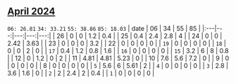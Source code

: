 ## [April 2024](2024-04.csv)

`06: 26.81` `34: 33.21` `55: 38.86` `85: 18.03` 
| date | 06 | 34 | 55 | 85 |
|:---|---:|---:|---:|---:|
| 26 | 0 | 0 | 1.2 | 0.4 <tr></tr>|
| 25 | 0.4 | 2.4 | 2.8 | 4 <tr></tr>|
| 24 | 0 | 0 | 2.42 | 3.63 <tr></tr>|
| 23 | 0 | 0 | 0 | 3.2 <tr></tr>|
| 22 | 0 | 0 | 0 | 0 <tr></tr>|
| `19` | 0 | 0 | 0 | 0 <tr></tr>|
| `18` | 0 | 0 | 2 | 0 <tr></tr>|
| `17` | 0.4 | 1.2 | 0.8 | 1.6 <tr></tr>|
| `16` | 0 | 0 | 0 | 0 <tr></tr>|
| `15` | 3.2 | 6 | 8 | 0.8 <tr></tr>|
| 12 | 0 | 1.2 | 0 | 2 <tr></tr>|
| 11 | 4.81 | 4.81 | 5.23 | 0 <tr></tr>|
| 10 | 7.6 | 5.6 | 7.2 | 0 <tr></tr>|
| 9 | 0 | 0 | 0 | 0 <tr></tr>|
| 8 | 0 | 0 | 0 | 0 <tr></tr>|
| `5` | 5.6 | 6 | 5.61 | 2 <tr></tr>|
| `4` | 0 | 0 | 0 | 0 <tr></tr>|
| `3` | 2.8 | 3.6 | 1.6 | 0 <tr></tr>|
| `2` | 2 | 2.4 | 2 | 0.4 <tr></tr>|
| `1` | 0 | 0 | 0 | 0 <tr></tr>|
